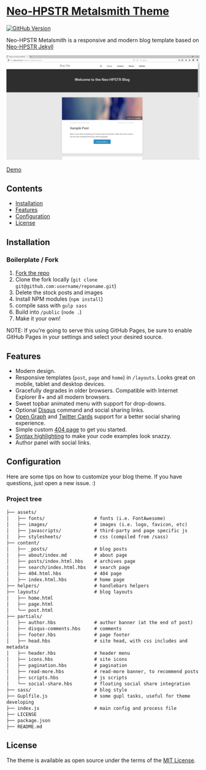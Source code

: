 # [Neo-HPSTR Metalsmith Theme][6]

[![GitHub Version][3]][4]

Neo-HPSTR Metalsmith is a responsive and modern blog template based on [Neo-HPSTR Jekyll][1]

![Preview][5]

[Demo][6]

## Contents

- [Installation](#installation)
- [Features](#features)
- [Configuration](#configuration)
- [License](#license)

## Installation

### Boilerplate / Fork

1. [Fork the repo][7]
1. Clone the fork locally (`git clone git@github.com:username/reponame.git`)
1. Delete the stock posts and images
1. Install NPM modules (`npm install`)
1. compile sass with `gulp sass`
1. Build into `/public` (`node .`)
1. Make it your own!

NOTE: If you're going to serve this using GitHub Pages, be sure to enable GitHub Pages in your settings and select your desired source.

## Features

* Modern design.
* Responsive templates (`post`, `page` and `home`) in `/layouts`. Looks great on mobile, tablet and desktop devices.
* Gracefully degrades in older browsers. Compatible with Internet Explorer 8+ and all modern browsers.
* Sweet topbar animated menu with support for drop-downs.
* Optional [Disqus][8] command and social sharing links.
* [Open Graph][9] and [Twitter Cards][10] support for a better social sharing experience.
* Simple custom [404 page](content/404.html.hbs) to get you started.
* [Syntax highlighting](#) to make your code examples look snazzy.
* Author panel with social links.

## Configuration

Here are some tips on how to customize your blog theme. If you have questions, just open a new issue. :)

### Project tree

    ├── assets/
    │   ├── fonts/                  # fonts (i.e. FontAwesome)
    │   ├── images/                 # images (i.e. logo, favicon, etc)
    │   ├── javascripts/            # third-party and page specific js
    │   ├── stylesheets/            # css (compiled from /sass)
    ├── content/
    │   ├── _posts/                 # blog posts
    │   ├── about/index.md          # about page
    │   ├── posts/index.html.hbs    # archives page
    │   ├── search/index.html.hbs   # search page
    │   ├── 404.html.hbs            # 404 page
    │   ├── index.html.hbs          # home page
    ├── helpers/                    # handlebars helpers
    ├── layouts/                    # blog layouts
    │   ├── home.html
    │   ├── page.html
    │   └── post.html
    ├── partials/
    │   ├── author.hbs              # author banner (at the end of post)
    │   ├── disqus-comments.hbs     # comments
    │   ├── footer.hbs              # page footer
    │   ├── head.hbs                # site head, with css includes and metadata
    │   ├── header.hbs              # header menu
    │   ├── icons.hbs               # site icons
    │   ├── pagination.hbs          # pagination
    │   ├── read-more.hbs           # read-more banner, to recommend posts
    │   ├── scripts.hbs             # js scripts
    │   └── social-share.hbs        # floating social share integration
    ├── sass/                       # blog style
    ├── Guplfile.js                 # some gupl tasks, useful for theme developing
    ├── index.js                    # main config and process file
    ├── LICENSE
    ├── package.json
    ├── README.md

## License

The theme is available as open source under the terms of the [MIT License][2].

[1]: https://github.com/aron-bordin/neo-hpstr-jekyll-theme
[2]: http://opensource.org/licenses/MIT
[3]: https://badge.fury.io/gh/tjpeden%2Fneo-hpstr-metalsmith-theme.svg
[4]: https://badge.fury.io/gh/tjpeden%2Fneo-hpstr-metalsmith-theme
[5]: /assets/images/neo-hpstr-metalsmith-theme.png?raw=true
[6]: http://peden.software/neo-hpstr-metalsmith-theme
[7]: https://github.com/tjpeden/neo-hpstr-metalsmith-theme
[8]: http://disqus.com
[9]: https://developers.facebook.com/docs/opengraph
[10]: https://dev.twitter.com/docs/cards

